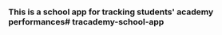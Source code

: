 ### This is a school app for tracking students' academy performances#   t r a c a d e m y - s c h o o l - a p p  
 
